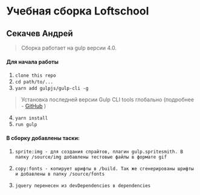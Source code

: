 # Учебная сборка Loftschool

## Секачев Андрей 

> Сборка работает на gulp версии 4.0. 

#### Для начала работы

1. `clone this repo`
2. `cd path/to/...`
3. `yarn add gulpjs/gulp-cli -g`  
> Установка последней версии Gulp CLI tools глобально (подробнее - [GitHub](https://github.com/gulpjs/gulp/blob/4.0/docs/getting-started.md) )

4. `yarn install`
6. `run gulp` 

#### В сборку добавлены таски:

1. `sprite:img - для создания спрайтов, плагин gulp.spritesmith. В папку /source/img добавлены тестовые файлы в формате gif`

2. `copy:fonts - копирует шрифты в /build. Так же сгенерированы шрифты и добавлены в папку /source/fonts `

3. `jquery перенеcен из devDependencies в dependencies`
